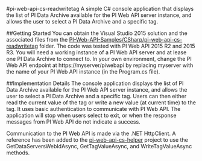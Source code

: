 #pi-web-api-cs-readwritetag
A simple C# console application that displays the list of PI Data Archive available for the PI Web API server instance, and allows the user to select a PI Data Archive and a specific tag.

##Getting Started
You can obtain the Visual Studio 2015 solution and the associated files from the [PI-Web-API-Samples/CSharp/pi-web-api-cs-readwritetag](./) folder. The code was tested with PI Web API 2015 R2 and 2015 R3. You will need a working instance of a PI Web API server and at lease one PI Data Archive to connect to. In your own environment, change the PI Web API endpoint at https://myserver/piwebapi by replacing myserver with the name of your PI Web API instance (in the Program.cs file).

##Implementation Details
The console application displays the list of PI Data Archive available for the PI Web API server instance, and allows the user to select a PI Data Archive and a specific tag. Users can then either read the current value of the tag or write a new value (at current time) to the tag. It uses basic authentication to communicate with PI Web API. The application will stop when users select to exit, or when the response messages from PI Web API do not indicate a success.

Communication to the PI Web API is made via the .NET HttpClient. A reference has been added to the [pi-web-api-cs-helper](../pi-web-api-cs-helper) project to use the GetDataServersWebIdAsync, GetTagValueAsync, and WriteTagValueAsync methods.




